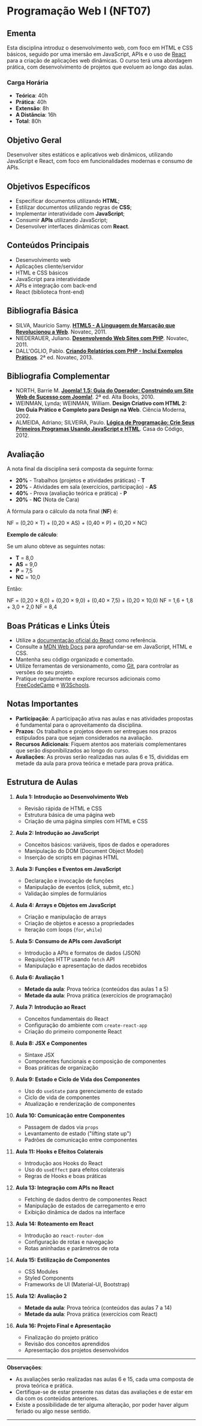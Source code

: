 # Programação Web I (NFT07)

## Ementa

Esta disciplina introduz o desenvolvimento web, com foco em HTML e CSS básicos, seguido por uma imersão em JavaScript, APIs e o uso de [React](https://reactjs.org/) para a criação de aplicações web dinâmicas. O curso terá uma abordagem prática, com desenvolvimento de projetos que evoluem ao longo das aulas.

### Carga Horária

- **Teórica**: 40h
- **Prática**: 40h
- **Extensão**: 8h
- **A Distância**: 16h
- **Total**: 80h

## Objetivo Geral

Desenvolver sites estáticos e aplicativos web dinâmicos, utilizando JavaScript e React, com foco em funcionalidades modernas e consumo de APIs.

## Objetivos Específicos

- Especificar documentos utilizando **HTML**;
- Estilizar documentos utilizando regras de **CSS**;
- Implementar interatividade com **JavaScript**;
- Consumir **APIs** utilizando JavaScript;
- Desenvolver interfaces dinâmicas com **React**.

## Conteúdos Principais

- Desenvolvimento web
- Aplicações cliente/servidor
- HTML e CSS básicos
- JavaScript para interatividade
- APIs e integração com back-end
- React (biblioteca front-end)

## Bibliografia Básica

- SILVA, Maurício Samy. [**HTML5 - A Linguagem de Marcação que Revolucionou a Web**](https://novatec.com.br/livros/html5-linguagem-marcacao-revolucionou-web/). Novatec, 2011.
- NIEDERAUER, Juliano. [**Desenvolvendo Web Sites com PHP**](https://novatec.com.br/livros/desenvolvendo-web-sites-com-php/). Novatec, 2011.
- DALL'OGLIO, Pablo. [**Criando Relatórios com PHP - Inclui Exemplos Práticos**](https://novatec.com.br/livros/criando-relatorios-php/). 2ª ed. Novatec, 2013.

## Bibliografia Complementar

- NORTH, Barrie M. [**Joomla! 1.5: Guia do Operador: Construindo um Site Web de Sucesso com Joomla!**](https://www.altabooks.com.br/produto/joomla-1-5-guia-do-operador/). 2ª ed. Alta Books, 2010.
- WEINMAN, Lynda; WEINMAN, William. **Design Criativo com HTML 2: Um Guia Prático e Completo para Design na Web**. Ciência Moderna, 2002.
- ALMEIDA, Adriano; SILVEIRA, Paulo. [**Lógica de Programação: Crie Seus Primeiros Programas Usando JavaScript e HTML**](https://www.casadocodigo.com.br/products/livro-logica-programacao). Casa do Código, 2012.

## Avaliação

A nota final da disciplina será composta da seguinte forma:

- **20%** - Trabalhos (projetos e atividades práticas) - **T**
- **20%** - Atividades em sala (exercícios, participação) - **AS**
- **40%** - Prova (avaliação teórica e prática) - **P**
- **20%** - **NC** (Nota de Cara)

A fórmula para o cálculo da nota final (**NF**) é:

NF = (0,20 × T) + (0,20 × AS) + (0,40 × P) + (0,20 × NC)


**Exemplo de cálculo**:

Se um aluno obteve as seguintes notas:

- **T** = 8,0
- **AS** = 9,0
- **P** = 7,5
- **NC** = 10,0

Então:

NF = (0,20 × 8,0) + (0,20 × 9,0) + (0,40 × 7,5) + (0,20 × 10,0) NF = 1,6 + 1,8 + 3,0 + 2,0 NF = 8,4

## Boas Práticas e Links Úteis

- Utilize a [documentação oficial do React](https://reactjs.org/docs/getting-started.html) como referência.
- Consulte a [MDN Web Docs](https://developer.mozilla.org/pt-BR/) para aprofundar-se em JavaScript, HTML e CSS.
- Mantenha seu código organizado e comentado.
- Utilize ferramentas de versionamento, como [Git](https://git-scm.com/), para controlar as versões do seu projeto.
- Pratique regularmente e explore recursos adicionais como [FreeCodeCamp](https://www.freecodecamp.org/) e [W3Schools](https://www.w3schools.com/).

## Notas Importantes

- **Participação**: A participação ativa nas aulas e nas atividades propostas é fundamental para o aproveitamento da disciplina.
- **Prazos**: Os trabalhos e projetos devem ser entregues nos prazos estipulados para que sejam considerados na avaliação.
- **Recursos Adicionais**: Fiquem atentos aos materiais complementares que serão disponibilizados ao longo do curso.
- **Avaliações**: As provas serão realizadas nas aulas 6 e 15, divididas em metade da aula para prova teórica e metade para prova prática.

## Estrutura de Aulas

1. **Aula 1: Introdução ao Desenvolvimento Web**
   - Revisão rápida de HTML e CSS
   - Estrutura básica de uma página web
   - Criação de uma página simples com HTML e CSS

2. **Aula 2: Introdução ao JavaScript**
   - Conceitos básicos: variáveis, tipos de dados e operadores
   - Manipulação do DOM (Document Object Model)
   - Inserção de scripts em páginas HTML

3. **Aula 3: Funções e Eventos em JavaScript**
   - Declaração e invocação de funções
   - Manipulação de eventos (click, submit, etc.)
   - Validação simples de formulários

4. **Aula 4: Arrays e Objetos em JavaScript**
   - Criação e manipulação de arrays
   - Criação de objetos e acesso a propriedades
   - Iteração com loops (`for`, `while`)

5. **Aula 5: Consumo de APIs com JavaScript**
   - Introdução a APIs e formatos de dados (JSON)
   - Requisições HTTP usando `fetch` API
   - Manipulação e apresentação de dados recebidos

6. **Aula 6: Avaliação 1**
   - **Metade da aula**: Prova teórica (conteúdos das aulas 1 a 5)
   - **Metade da aula**: Prova prática (exercícios de programação)

7. **Aula 7: Introdução ao React**
   - Conceitos fundamentais do React
   - Configuração do ambiente com `create-react-app`
   - Criação do primeiro componente React

8. **Aula 8: JSX e Componentes**
   - Sintaxe JSX
   - Componentes funcionais e composição de componentes
   - Boas práticas de organização

9. **Aula 9: Estado e Ciclo de Vida dos Componentes**
   - Uso do `useState` para gerenciamento de estado
   - Ciclo de vida de componentes
   - Atualização e renderização de componentes

10. **Aula 10: Comunicação entre Componentes**
    - Passagem de dados via `props`
    - Levantamento de estado ("lifting state up")
    - Padrões de comunicação entre componentes

11. **Aula 11: Hooks e Efeitos Colaterais**
    - Introdução aos Hooks do React
    - Uso do `useEffect` para efeitos colaterais
    - Regras de Hooks e boas práticas

12. **Aula 13: Integração com APIs no React**
    - Fetching de dados dentro de componentes React
    - Manipulação de estados de carregamento e erro
    - Exibição dinâmica de dados na interface

13. **Aula 14: Roteamento em React**
    - Introdução ao `react-router-dom`
    - Configuração de rotas e navegação
    - Rotas aninhadas e parâmetros de rota

14. **Aula 15: Estilização de Componentes**
    - CSS Modules
    - Styled Components
    - Frameworks de UI (Material-UI, Bootstrap)

15. **Aula 12: Avaliação 2**
    - **Metade da aula**: Prova teórica (conteúdos das aulas 7 a 14)
    - **Metade da aula**: Prova prática (exercícios com React)

16. **Aula 16: Projeto Final e Apresentação**
    - Finalização do projeto prático
    - Revisão dos conceitos aprendidos
    - Apresentação dos projetos desenvolvidos

---


**Observações**:

- As avaliações serão realizadas nas aulas 6 e 15, cada uma composta de prova teórica e prática.
- Certifique-se de estar presente nas datas das avaliações e de estar em dia com os conteúdos anteriores.
- Existe a possibilidade de ter alguma alteração, por poder haver algum feriado ou algo nesse sentido.
---
